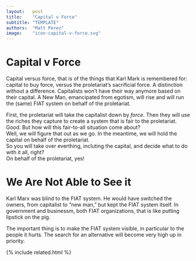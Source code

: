 ```yaml
---
layout:   post
title:    "Capital v Force"
subtitle: "TEMPLATE"
authors:  "Matt Perez"
image:    "icon-capital-v-force.svg"
---
```


<div style="display:none;">
 <p>Capital versus force, that is of the things that Karl Mark is remembered for. A distinction without a difference. Capital to buy force, versus the proletariat’s sacrificial force.</p>
</div>

<h1>Capital v Force</h1>
 <p>Capital versus force, that is of the things that Karl Mark is remembered for: capital to buy force, versus the proletariat’s sacrificial force. A distinction without a difference. Capitalists won’t have their way anymore based on their capital. A New Man, emancipated from egotism, will rise and will run the (same) <span class="_paradigm">FIAT</span> system on behalf of the proletariat.</p>
 <div class="_speakera">First, the proletariat will take the capitalist down by <em>force</em>. Then they will use the riches they capture to create a system that is fair to the proletariat.</div>
 <div class="_speakerb">Good. But how will this fair-to-all situation come about?</div>
 <div class="_speakera">Well, we will figure that out as we go. In the meantime, we will hold the capital on behalf of the proletariat.</div>
 <div class="_speakerb">So you will take over everthing, incluting the capital, and decide what to do with it all, right?</div>
 <div class="_speakera">On behalf of the proletariat, yes!</div>
 
<h1>We Are Not Able to See it</h1>
 <p>Karl Marx was blind to the <span class='_paradigm'>FIAT</span> system. He would have switched the owners, from capitalist to &rdquo;new man,&rdquo; but kept the <span class='_paradigm'>FIAT</span> system itself. In government and businessm, both <span class='_paradigm'>FIAT</span> organizations, that is like putting lipstick on the pig.</p>
 <p>The important thing is to make the <span class='_paradigm'>FIAT</span> system visible, in particular to the people it hurts. The search for an alternative will become very high up in priority.</p>

{% include related.html %}